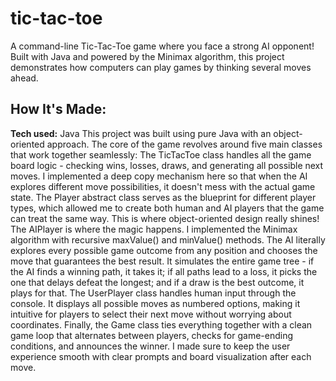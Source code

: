 # tic-tac-toe
A command-line Tic-Tac-Toe game where you face a strong AI opponent! Built with Java and powered by the Minimax algorithm, this project demonstrates how computers can play games by thinking several moves ahead.

## How It's Made:
**Tech used:** Java
This project was built using pure Java with an object-oriented approach. The core of the game revolves around five main classes that work together seamlessly:
The TicTacToe class handles all the game board logic - checking wins, losses, draws, and generating all possible next moves. I implemented a deep copy mechanism here so that when the AI explores different move possibilities, it doesn't mess with the actual game state.
The Player abstract class serves as the blueprint for different player types, which allowed me to create both human and AI players that the game can treat the same way. This is where object-oriented design really shines!
The AIPlayer is where the magic happens. I implemented the Minimax algorithm with recursive maxValue() and minValue() methods. The AI literally explores every possible game outcome from any position and chooses the move that guarantees the best result. It simulates the entire game tree - if the AI finds a winning path, it takes it; if all paths lead to a loss, it picks the one that delays defeat the longest; and if a draw is the best outcome, it plays for that.
The UserPlayer class handles human input through the console. It displays all possible moves as numbered options, making it intuitive for players to select their next move without worrying about coordinates.
Finally, the Game class ties everything together with a clean game loop that alternates between players, checks for game-ending conditions, and announces the winner. I made sure to keep the user experience smooth with clear prompts and board visualization after each move.

